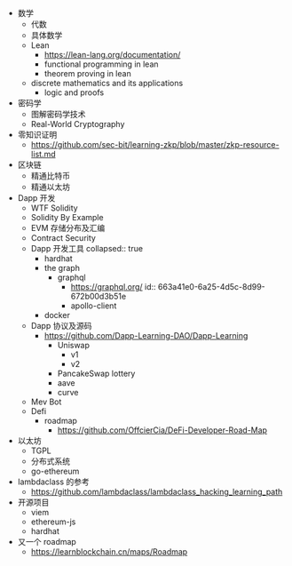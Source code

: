 - 数学
	- 代数
	- 具体数学
	- Lean
		- https://lean-lang.org/documentation/
		- functional programming in lean
		- theorem proving in lean
	- discrete mathematics and its applications
		- logic and proofs
- 密码学
	- 图解密码学技术
	- Real-World Cryptography
- 零知识证明
	- https://github.com/sec-bit/learning-zkp/blob/master/zkp-resource-list.md
- 区块链
	- 精通比特币
	- 精通以太坊
- Dapp 开发
	- WTF Solidity
	- Solidity By Example
	- EVM 存储分布及汇编
	- Contract Security
	- Dapp 开发工具
	  collapsed:: true
		- hardhat
		- the graph
			- graphql
				- https://graphql.org/
				  id:: 663a41e0-6a25-4d5c-8d99-672b00d3b51e
				- apollo-client
		- docker
	- Dapp 协议及源码
		- https://github.com/Dapp-Learning-DAO/Dapp-Learning
			- Uniswap
				- v1
				- v2
			- PancakeSwap lottery
			- aave
			- curve
	- Mev Bot
	- Defi
		- roadmap
			- https://github.com/OffcierCia/DeFi-Developer-Road-Map
- 以太坊
	- TGPL
	- 分布式系统
	- go-ethereum
- lambdaclass 的参考
	- https://github.com/lambdaclass/lambdaclass_hacking_learning_path
- 开源项目
	- viem
	- ethereum-js
	- hardhat
- 又一个 roadmap
	- https://learnblockchain.cn/maps/Roadmap